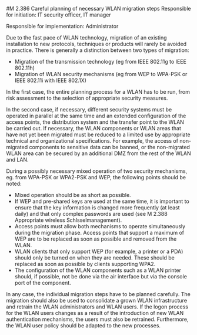 #M 2.386 Careful planning of necessary WLAN migration steps
Responsible for initiation: IT security officer, IT manager

Responsible for implementation: Administrator

Due to the fast pace of WLAN technology, migration of an existing installation to new protocols, techniques or products will rarely be avoided in practice. There is generally a distinction between two types of migration:

* Migration of the transmission technology (eg from IEEE 802.11g to IEEE 802.11h)
* Migration of WLAN security mechanisms (eg from WEP to WPA-PSK or IEEE 802.11i with IEEE 802.1X)


In the first case, the entire planning process for a WLAN has to be run, from risk assessment to the selection of appropriate security measures.

In the second case, if necessary, different security systems must be operated in parallel at the same time and an extended configuration of the access points, the distribution system and the transfer point to the WLAN be carried out. If necessary, the WLAN components or WLAN areas that have not yet been migrated must be reduced to a limited use by appropriate technical and organizational specifications. For example, the access of non-migrated components to sensitive data can be banned, or the non-migrated WLAN area can be secured by an additional DMZ from the rest of the WLAN and LAN.

During a possibly necessary mixed operation of two security mechanisms, eg. from WPA-PSK or WPA2-PSK and WEP, the following points should be noted:

* Mixed operation should be as short as possible.
* If WEP and pre-shared keys are used at the same time, it is important to ensure that the key information is changed more frequently (at least daily) and that only complex passwords are used (see M 2.388 Appropriate wireless Schlsselmanagement).
* Access points must allow both mechanisms to operate simultaneously during the migration phase. Access points that support a maximum of WEP are to be replaced as soon as possible and removed from the WLAN.
* WLAN clients that only support WEP (for example, a printer or a PDA) should only be turned on when they are needed. These should be replaced as soon as possible by clients supporting WPA2.
* The configuration of the WLAN components such as a WLAN printer should, if possible, not be done via the air interface but via the console port of the component.


In any case, the individual migration steps have to be planned carefully. The migration should also be used to consolidate a grown WLAN infrastructure and retrain the WLAN administrators and WLAN users. If the logon process for the WLAN users changes as a result of the introduction of new WLAN authentication mechanisms, the users must also be retrained. Furthermore, the WLAN user policy should be adapted to the new processes.



